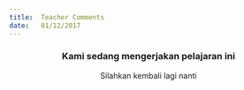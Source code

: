 ```yaml
---
title:  Teacher Comments
date:   01/12/2017
---
```


### <center>Kami sedang mengerjakan pelajaran ini</center>
<center>Silahkan kembali lagi nanti</center>

